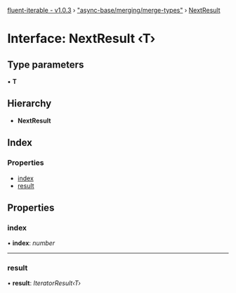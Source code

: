 [fluent-iterable - v1.0.3](../README.md) › ["async-base/merging/merge-types"](../modules/_async_base_merging_merge_types_.md) › [NextResult](_async_base_merging_merge_types_.nextresult.md)

# Interface: NextResult ‹**T**›

## Type parameters

▪ **T**

## Hierarchy

* **NextResult**

## Index

### Properties

* [index](_async_base_merging_merge_types_.nextresult.md#index)
* [result](_async_base_merging_merge_types_.nextresult.md#result)

## Properties

###  index

• **index**: *number*

___

###  result

• **result**: *IteratorResult‹T›*
